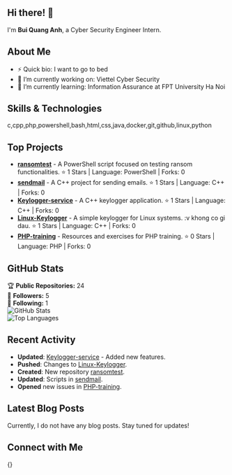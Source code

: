## Hi there! 👋

I'm **Bui Quang Anh**, a Cyber Security Engineer Intern.

## About Me

- ⚡ Quick bio:                    I want to go to bed
- 🔭 I’m currently working on:      Viettel Cyber Security
- 🌱 I’m currently learning:        Information Assurance at FPT University Ha Noi



## Skills & Technologies

c,cpp,php,powershell,bash,html,css,java,docker,git,github,linux,python

## Top Projects

- [**ransomtest**](https://github.com/anhshidou/ransomtest) - A PowerShell script focused on testing ransom functionalities. ⭐ 1 Stars | Language: PowerShell | Forks: 0
- [**sendmail**](https://github.com/anhshidou/sendmail) - A C++ project for sending emails. ⭐ 1 Stars | Language: C++ | Forks: 0
- [**Keylogger-service**](https://github.com/anhshidou/Keylogger-service) - A C++ keylogger application. ⭐ 1 Stars | Language: C++ | Forks: 0
- [**Linux-Keylogger**](https://github.com/anhshidou/Linux-Keylogger) - A simple keylogger for Linux systems. :v khong co gi dau. ⭐ 1 Stars | Language: C++ | Forks: 0
- [**PHP-training**](https://github.com/anhshidou/PHP-training) - Resources and exercises for PHP training. ⭐ 0 Stars | Language: PHP | Forks: 0

## GitHub Stats

🏆 **Public Repositories:** 24  
👥 **Followers:** 5  
🔗 **Following:** 1  
![GitHub Stats](https://github-readme-stats.vercel.app/api?username=anhshidou&show_icons=true&hide_title=true&count_private=true&theme=radical)  
![Top Languages](https://github-readme-stats.vercel.app/api/top-langs/?username=anhshidou&theme=radical&layout=compact)

## Recent Activity

- **Updated**: [Keylogger-service](https://github.com/anhshidou/Keylogger-service) - Added new features.  
- **Pushed**: Changes to [Linux-Keylogger](https://github.com/anhshidou/Linux-Keylogger).  
- **Created**: New repository [ransomtest](https://github.com/anhshidou/ransomtest).  
- **Updated**: Scripts in [sendmail](https://github.com/anhshidou/sendmail).  
- **Opened** new issues in [PHP-training](https://github.com/anhshidou/PHP-training).

## Latest Blog Posts

Currently, I do not have any blog posts. Stay tuned for updates!

## Connect with Me

{}
